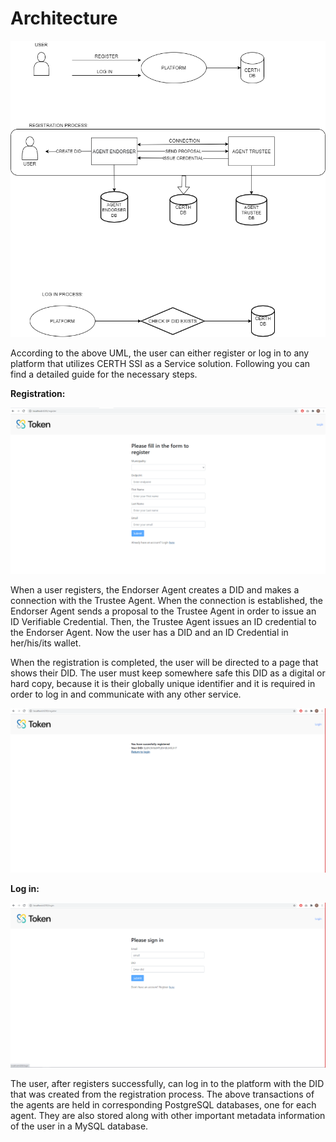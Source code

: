 
# Architecture

![Endorser Agent: A server that stores the records of the users. Trustee Agent: A server that stores the records of the municipalities](../.gitbook/assets/1.png)

According to the above UML, the user can either register or log in to any platform that utilizes CERTH SSI as a Service solution. Following you can find a detailed guide for the necessary steps. 

**Registration:**

![](../.gitbook/assets/2.png)

When a user registers, the Endorser Agent creates a DID and makes a connection with the Trustee Agent. When the connection is established, the Endorser Agent sends a proposal to the Trustee Agent in order to issue an ID Verifiable Credential. Then, the Trustee Agent issues an ID credential to the Endorser Agent. Now the user has a DID and an ID Credential in her/his/its wallet. 

When the registration is completed, the user will be directed to a page that shows their DID. The user must keep somewhere safe this DID as a digital or hard copy, because it is their globally unique identifier and it is required in order to log in and communicate with any other service.

![](../.gitbook/assets/4.png)

**Log in:**

![](../.gitbook/assets/3.png)

The user, after registers successfully, can log in to the platform with the DID that was created from the registration process. The above transactions of the agents are held in corresponding PostgreSQL databases, one for each agent. They are also stored along with other important metadata information of the user in a MySQL database.

